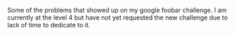 Some of the problems that showed up on my google foobar challenge. I am currently at the level 4 but have not yet requested the new challenge due to lack of time to dedicate to it.
